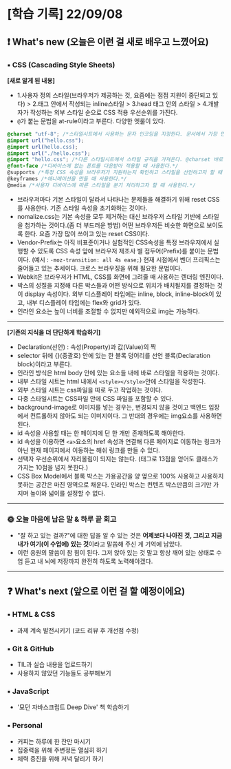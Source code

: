 # [학습 기록] 22/09/08

## ❗ What's new (오늘은 이런 걸 새로 배우고 느꼈어요)

### ▪ CSS (Cascading Style Sheets)

**[새로 알게 된 내용]**
- 1.사용자 정의 스타일(브라우저가 제공하는 것, 요즘에는 점점 지원이 중단되고 있다) > 2.태그 안에서 작성되는 inline스타일 > 3.head 태그 안의 스타일 > 4.개발자가 작성하는 외부 스타일 순으로 CSS 적용 우선순위를 가진다.
- `@`가 붙는 문법을 at-rule이라고 부른다. 다양한 엣룰이 있다.
```css
@charset "utf-8"; /*스타일시트에서 사용하는 문자 인코딩을 지정한다. 문서에서 가장 먼저 선언한다.*/
@import url("hello.css"); 
@import url(hello.css); 
@import url("./hello.css"); 
@import "hello.css"; /*다른 스타일시트에서 스타일 규칙을 가져온다. @charset 바로 다음에 선언한다.*/
@font-face /*디바이스에 없는 폰트를 다운받아 적용할 때 사용한다.*/
@supports /*특정 CSS 속성을 브라우저가 지원하는지 확인하고 스타일을 선언하고자 할 때 사용한다.*/
@keyframes /*애니메이션을 만들 때 사용한다.*/
@media /*사용자 디바이스에 따른 스타일을 분기 처리하고자 할 때 사용한다.*/
```
- 브라우저마다 기본 스타일이 달라서 나타나는 문제들을 해결하기 위해 reset CSS를 사용한다. 기존 스타일 속성을 초기화하는 것이다.
- nomalize.css는 기본 속성을 모두 제거하는 대신 브라우저 스타일 기반에 스타일을 첨가하는 것이다.(좀 더 부드러운 방법) 어떤 브라우저든 비슷한 화면으로 보이도록 한다. 요즘 가장 많이 쓰이고 있는 reset CSS이다.
- Vendor-Prefix는 아직 비표준이거나 실험적인 CSS속성을 특정 브라우저에서 실행할 수 있도록 CSS 속성 앞에 브라우저 제조사 별 접두어(Prefix)를 붙이는 문법이다. (예시 : `-moz-transition: all 4s ease;`) 현재 시점에서 벤더 프리픽스는 줄어들고 있는 추세이다. 크로스 브라우징을 위해 필요한 문법이다.
- Webkit은 브라우저가 HTML, CSS를 화면에 그려줄 때 사용하는 렌더링 엔진이다. 
- 박스의 성질을 지정해 다른 박스들과 어떤 방식으로 위치가 배치될지를 결정하는 것이 display 속성이다. 외부 디스플레이 타입에는 inline, block, inline-block이 있고, 내부 디스플레이 타입에는 flex와 grid가 있다.  
- 인라인 요소는 높이 너비를 조절할 수 없지만 예외적으로 img는 가능하다.

---

**[기존의 지식을 더 단단하게 학습하기]**
- Declaration(선언) : 속성(Property)과 값(Value)의 짝
- selector 뒤에 {}(중괄호)  안에 있는 한 블록 덩어리를 선언 블록(Declaration block)이라고 부른다.
- 인라인 방식은 html body 안에 있는 요소들 내에 바로 스타일을 적용하는 것이다. 
- 내부 스타일 시트는 html 내에서 `<style></style>`안에 스타일을 작성한다.
- 외부 스타일 시트는 css파일을 따로 두고 작업하는 것이다.
- 다중 스타일시트는 CSS파일 안에 CSS 파일을 포함할 수 있다. 
- background-image로 이미지를 넣는 경우는, 변경되지 않을 것이고 백엔드 입장에서 컨트롤하지 않아도 되는 이미지이다. 그 반대의 경우에는 img요소를 사용하면 된다.
- id 속성을 사용할 때는 한 페이지에 단 한 개만 존재하도록 해야한다.
- id 속성을 이용하면 `<a>`요소의 href 속성과 연결해 다른 페이지로 이동하는 링크가 아닌 현재 페이지에서 이동하는 해쉬 링크를 만들 수 있다.
- 선택자 우선순위에서 자리올림이 되지는 않는다. (태그로 13점을 얻어도 클래스가 가지는 10점을 넘지 못한다.)
- CSS Box Model에서 블록 박스는 가용공간을 양 옆으로 100% 사용하고 사용하지 못하는 공간은 마진 영역으로 채운다. 인라인 박스는 컨텐츠 박스만큼의 크기만 가지며 높이와 넓이를 설정할 수 없다.

---

### 🌞 오늘 마음에 남은 말 & 하루 끝 회고

- "잘 하고 있는 걸까?"에 대한 답을 알 수 있는 것은 **어제보다 나아진 것, 그리고 지금 내가 여기(이 수업에) 있는 것**이라고 말씀해 주신 게 기억에 남았다. 
- 이런 응원의 말씀이 참 힘이 된다. 그저 앉아 있는 것 말고 항상 깨어 있는 상태로 수업 듣고 내 뇌에 저장까지 완전히 하도록 노력해야겠다.

---

## ❓ What's next (앞으로 이런 걸 할 예정이에요)

### ▪ HTML & CSS

- 과제 계속 발전시키기 (코드 리뷰 후 개선점 수정)

### ▪ Git & GitHub

- TIL과 실습 내용을 업로드하기
- 사용하지 않았던 기능들도 공부해보기

### ▪ JavaScript

- '모던 자바스크립트 Deep Dive' 책 학습하기

### ▪ Personal

- 커피는 하루에 한 잔만 마시기
- 집중력을 위해 주변정돈 열심히 하기
- 체력 증진을 위해 저녁 달리기 하기
